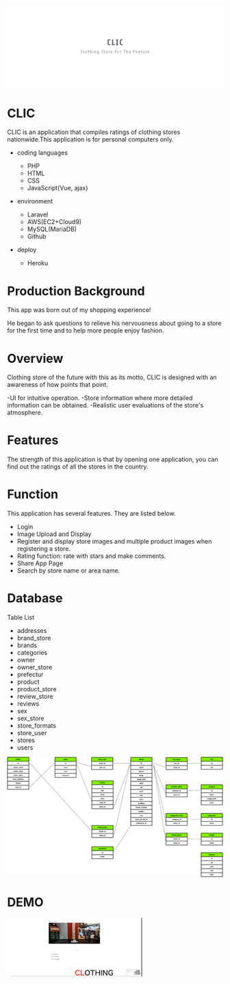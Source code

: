 ![CLIC Main Image](https://github.com/ryo121w/clic/blob/master/public/img/facebook_cover_photo_2.png?raw=true)

# CLIC
CLIC is an application that compiles ratings of clothing stores nationwide.This application is for personal computers only.

* coding languages
   * PHP
   * HTML
   * CSS
   * JavaScript(Vue, ajax)

* environment
   * Laravel
   * AWS(EC2+Cloud9)
   * MySQL(MariaDB)
   * Github

* deploy
   * Heroku





# Production Background
This app was born out of my shopping experience!

He began to ask questions to relieve his nervousness about going to a store for the first time and to help more people enjoy fashion.

# Overview
Clothing store of the future with this as its motto,
CLIC is designed with an awareness of how points that point.

-UI for intuitive operation.
-Store information where more detailed information can be obtained.
-Realistic user evaluations of the store's atmosphere.

# Features
The strength of this application is that by opening one application, you can find out the ratings of all the stores in the country.

# Function
This application has several features. They are listed below.
   * Login
   * Image Upload and Display
   * Register and display store images and multiple product images when registering a store.
   * Rating function: rate with stars and make comments.
   * Share App Page
   * Search by store name or area name.


# Database
Table List
   * addresses
   * brand_store
   * brands
   * categories
   * owner
   * owner_store
   * prefectur
   * product
   * product_store
   * review_store
   * reviews
   * sex
   * sex_store
   * store_formats
   * store_user
   * stores
   * users




   ![ER Image](https://github.com/ryo121w/clic/blob/master/public/img/Entity%20Relationship%20Diagram.png?raw=true)


# DEMO

 ![DEMO Image](https://github.com/ryo121w/clic/blob/master/public/img/%E5%9C%B0%E5%9F%9F%E6%A4%9C%E7%B4%A2_AdobeExpress.gif?raw=true)





